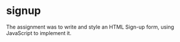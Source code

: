# signup

The assignment was to write and style an HTML Sign-up form, using JavaScript to implement it.
